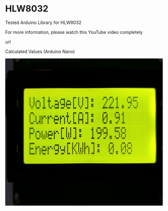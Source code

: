 # HLW8032
Tested Arduino Library for HLW8032
  

For more information, please watch this YouTube video completely  
  

url  
  

Calculated Values (Arduino Nano)  
  

<img src="https://github.com/MyVanitar/HLW8032/blob/main/Fig-5.jpg" align="left" height="472" width="840" />  
  

<br/>  
